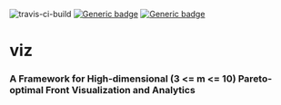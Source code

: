 ![travis-ci-build](https://travis-ci.com/chudur-budur/viz.svg?branch=master) [![Generic badge](https://img.shields.io/badge/Python-3.7.5-green.svg)](https://shields.io/) [![Generic badge](https://img.shields.io/badge/License-Apache-red.svg)](https://shields.io/)
# viz
### A Framework for High-dimensional (3 <= m <= 10) Pareto-optimal Front Visualization and Analytics
